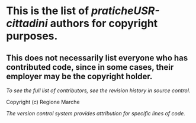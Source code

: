 # This is the list of *praticheUSR-cittadini* authors for copyright purposes.
## This does not necessarily list everyone who has contributed code, since in some cases, their employer may be the copyright holder.  

_To see the full list of contributors, see the revision history in source control._

Copyright (c) Regione Marche
  
_The version control system provides attribution for specific lines of code._
